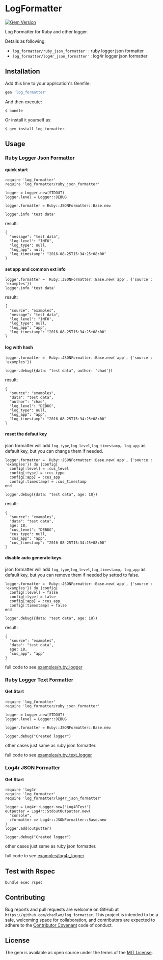 # LogFormatter

[![Gem Version](https://badge.fury.io/rb/log_formatter.svg)](https://badge.fury.io/rb/log_formatter)

Log Formatter for Ruby and other logger.

Details as following:

- `log_formatter/ruby_json_formatter'` : ruby logger json formatter
- `log_formatter/log4r_json_formatter'` : log4r logger json formatter

## Installation

Add this line to your application's Gemfile:

```ruby
gem 'log_formatter'
```

And then execute:

    $ bundle

Or install it yourself as:

    $ gem install log_formatter

## Usage

### Ruby Logger Json Formatter

#### quick start

```
require 'log_formatter'
require 'log_formatter/ruby_json_formatter'

logger = Logger.new(STDOUT)
logger.level = Logger::DEBUG

logger.formatter = Ruby::JSONFormatter::Base.new

logger.info 'test data'
```

result:

```
{
  "message": "test data",
  "log_level": "INFO",
  "log_type": null,
  "log_app": null,
  "log_timestamp": "2016-08-25T15:34:25+08:00"
}
```

#### set app and common ext info

```
logger.formatter =  Ruby::JSONFormatter::Base.new('app', {'source': 'examples'})
logger.info 'test data'
```

result:

```
{
  "source": "examples",
  "message": "test data",
  "log_level": "INFO",
  "log_type": null,
  "log_app": "app",
  "log_timestamp": "2016-08-25T15:34:25+08:00"
}
```

#### log with hash

```
logger.formatter =  Ruby::JSONFormatter::Base.new('app', {'source': 'examples'})

logger.debug({data: "test data", author: 'chad'})
```

result:

```
{
  "source": "examples",
  "data": "test data",
  "author": "chad",
  "log_level": "DEBUG",
  "log_type": null,
  "log_app": "app",
  "log_timestamp": "2016-08-25T15:34:25+08:00"
}
```

#### reset the defaut key

json formatter will add `log_type`,`log_level`,`log_timestamp`，`log_app` as default key, but you can change them if needed.

```
logger.formatter =  Ruby::JSONFormatter::Base.new('app', {'source': 'examples'}) do |config|
  config[:level] = :cus_level
  config[:type] = :cus_type
  config[:app] = :cus_app
  config[:timestamp] = :cus_timestamp
end

logger.debug({data: "test data", age: 18})
```

result:

```
{
  "source": "examples",
  "data": "test data",
  age: 18,
  "cus_level": "DEBUG",
  "cus_type": null,
  "cus_app": "app",
  "cus_timestamp": "2016-08-25T15:34:25+08:00"
}
```

#### disable auto generate keys

json formatter will add `log_type`,`log_level`,`log_timestamp`，`log_app` as default key, but you can remove them if needed by setted to false.

```
logger.formatter =  Ruby::JSONFormatter::Base.new('app', {'source': 'examples'}) do |config|
  config[:level] = false
  config[:type] = false
  config[:app] = :cus_app
  config[:timestamp] = false
end

logger.debug({data: "test data", age: 18})
```

result:

```
{
  "source": "examples",
  "data": "test data",
  age: 18,
  "cus_app": "app"
}
```

full code to see [examples/ruby_logger](https://github.com/chadlwm/log_formatter/blob/master/examples/ruby_logger.rb)


### Ruby Logger Text Formatter

#### Get Start

```
require 'log_formatter'
require 'log_formatter/ruby_json_formatter'

logger = Logger.new(STDOUT)
logger.level = Logger::DEBUG

logger.formatter = Ruby::JSONFormatter::Base.new

logger.debug("Created logger")
```

other cases just same as ruby json formatter.

full code to see [examples/ruby_text_logger](https://github.com/chadlwm/log_formatter/blob/master/examples/ruby_text_logger.rb)


### Log4r JSON Formatter

#### Get Start

```
require 'log4r'
require 'log_formatter'
require 'log_formatter/log4r_json_formatter'

logger = Log4r::Logger.new('Log4RTest')
outputter = Log4r::StdoutOutputter.new(
  "console",
  :formatter => Log4r::JSONFormatter::Base.new
)
logger.add(outputter)

logger.debug("Created logger")
```

other cases just same as ruby json formatter.

full code to see [examples/log4r_logger](https://github.com/chadlwm/log_formatter/blob/master/examples/log4r_logger.rb)


## Test with Rspec

```
bundle exec rspec
```

## Contributing

Bug reports and pull requests are welcome on GitHub at `https://github.com/chadlwm/log_formatter`. This project is intended to be a safe, welcoming space for collaboration, and contributors are expected to adhere to the [Contributor Covenant](http://contributor-covenant.org) code of conduct.


## License

The gem is available as open source under the terms of the [MIT License](http://opensource.org/licenses/MIT).

